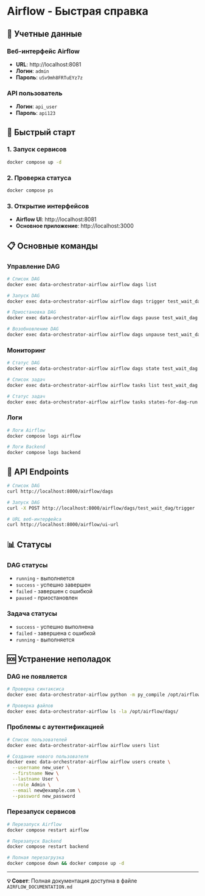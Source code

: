 # Airflow - Быстрая справка

## 🔑 Учетные данные

### Веб-интерфейс Airflow
- **URL**: http://localhost:8081
- **Логин**: `admin`
- **Пароль**: `uSv9mh8FRTuEYz7z`

### API пользователь
- **Логин**: `api_user`
- **Пароль**: `api123`

## 🚀 Быстрый старт

### 1. Запуск сервисов
```bash
docker compose up -d
```

### 2. Проверка статуса
```bash
docker compose ps
```

### 3. Открытие интерфейсов
- **Airflow UI**: http://localhost:8081
- **Основное приложение**: http://localhost:3000

## 📋 Основные команды

### Управление DAG
```bash
# Список DAG
docker exec data-orchestrator-airflow airflow dags list

# Запуск DAG
docker exec data-orchestrator-airflow airflow dags trigger test_wait_dag

# Приостановка DAG
docker exec data-orchestrator-airflow airflow dags pause test_wait_dag

# Возобновление DAG
docker exec data-orchestrator-airflow airflow dags unpause test_wait_dag
```

### Мониторинг
```bash
# Статус DAG
docker exec data-orchestrator-airflow airflow dags state test_wait_dag <execution_date>

# Список задач
docker exec data-orchestrator-airflow airflow tasks list test_wait_dag

# Статус задач
docker exec data-orchestrator-airflow airflow tasks states-for-dag-run test_wait_dag <dag_run_id>
```

### Логи
```bash
# Логи Airflow
docker compose logs airflow

# Логи Backend
docker compose logs backend
```

## 🔧 API Endpoints

```bash
# Список DAG
curl http://localhost:8000/airflow/dags

# Запуск DAG
curl -X POST http://localhost:8000/airflow/dags/test_wait_dag/trigger

# URL веб-интерфейса
curl http://localhost:8000/airflow/ui-url
```

## 📊 Статусы

### DAG статусы
- `running` - выполняется
- `success` - успешно завершен
- `failed` - завершен с ошибкой
- `paused` - приостановлен

### Задача статусы
- `success` - успешно выполнена
- `failed` - завершена с ошибкой
- `running` - выполняется

## 🆘 Устранение неполадок

### DAG не появляется
```bash
# Проверка синтаксиса
docker exec data-orchestrator-airflow python -m py_compile /opt/airflow/dags/test_dag.py

# Проверка файлов
docker exec data-orchestrator-airflow ls -la /opt/airflow/dags/
```

### Проблемы с аутентификацией
```bash
# Список пользователей
docker exec data-orchestrator-airflow airflow users list

# Создание нового пользователя
docker exec data-orchestrator-airflow airflow users create \
  --username new_user \
  --firstname New \
  --lastname User \
  --role Admin \
  --email new@example.com \
  --password new_password
```

### Перезапуск сервисов
```bash
# Перезапуск Airflow
docker compose restart airflow

# Перезапуск Backend
docker compose restart backend

# Полная перезагрузка
docker compose down && docker compose up -d
```

---

**💡 Совет**: Полная документация доступна в файле `AIRFLOW_DOCUMENTATION.md`
